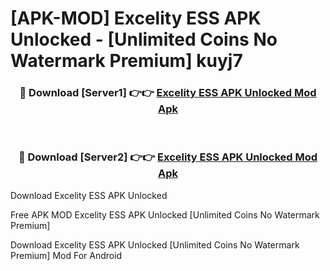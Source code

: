 # [APK-MOD] Excelity ESS APK Unlocked - [Unlimited Coins No Watermark Premium] kuyj7



<div align="center">
<h3>🔴 Download [Server1] 👉👉 <a href="https://momento.my/?title=Excelity_ESS_APK_Unlocked">Excelity ESS APK Unlocked Mod Apk</a></h3><br>

<h3>🔴 Download [Server2] 👉👉 <a href="https://momento.my/?title=Excelity_ESS_APK_Unlocked">Excelity ESS APK Unlocked Mod Apk</a></h3>
</div>



Download Excelity ESS APK Unlocked 

Free APK MOD Excelity ESS APK Unlocked [Unlimited Coins No Watermark Premium]

Download Excelity ESS APK Unlocked [Unlimited Coins No Watermark Premium] Mod For Android
